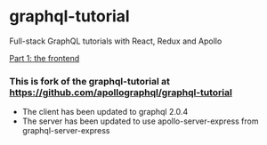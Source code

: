 # graphql-tutorial

Full-stack GraphQL tutorials with React, Redux and Apollo

[Part 1: the frontend](https://dev-blog.apollodata.com/full-stack-react-graphql-tutorial-582ac8d24e3b)

### This is fork of the graphql-tutorial at https://github.com/apollographql/graphql-tutorial

* The client has been updated to graphql 2.0.4
* The server has been updated to use apollo-server-express from graphql-server-express
